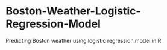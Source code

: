 # Boston-Weather-Logistic-Regression-Model
Predicting Boston weather using logistic regression model in R
